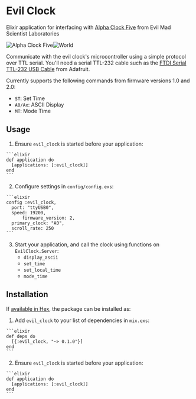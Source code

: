 # Evil Clock

Elixir application for interfacing with [Alpha Clock Five](http://www.evilmadscientist.com/2011/alpha-clock-five/) from Evil Mad Scientist Laboratories

![Alpha Clock Five](https://c1.staticflickr.com/8/7009/6505330263_b18b23b9a7_n.jpg "Alpha Clock Five")![World](https://c1.staticflickr.com/8/7147/6505327051_de08b7d603_n.jpg "Alpha Clock Five")

Communicate with the evil clock's microcontroller using a simple protocol over TTL serial.  You'll need a serial TTL-232 cable such as the [FTDI Serial TTL-232 USB Cable](https://www.adafruit.com/products/70) from Adafruit.

Currently supports the following commands from firmware versions 1.0 and 2.0:

 - `ST`: Set Time
 - `A0/Ax`: ASCII Display
 - `MT`: Mode Time

## Usage

  1. Ensure `evil_clock` is started before your application:

    ```elixir
    def application do
      [applications: [:evil_clock]]
    end
    ```

  2. Configure settings in `config/config.exs`:

    ```elixir
	config :evil_clock,
	  port: "ttyUSB0",
	  speed: 19200,
          firmware_version: 2,
	  primary_clock: "A0",
	  scroll_rate: 250
    ```

  3. Start your application, and call the clock using functions on `EvilClock.Server`:
	  - `display_ascii`
	  - `set_time`
	  - `set_local_time`
	  - `mode_time`

## Installation

If [available in Hex](https://hex.pm/docs/publish), the package can be installed as:

  1. Add `evil_clock` to your list of dependencies in `mix.exs`:

    ```elixir
    def deps do
      [{:evil_clock, "~> 0.1.0"}]
    end
    ```

  2. Ensure `evil_clock` is started before your application:

    ```elixir
    def application do
      [applications: [:evil_clock]]
    end
    ```

